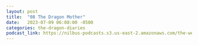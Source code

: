 ```yaml
---
layout: post
title:  "08 The Dragon Mother"
date:   2023-07-09 06:08:00 -0500
categories: the-dragon-diaries
podcast_link: https://nilbus-podcasts.s3.us-east-2.amazonaws.com/the-well-trained-mind/The%20Dragon%20Diaries/08%20The%20Dragon%20Mother.mp3
---
```

